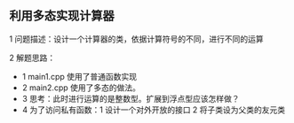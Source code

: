 ## 利用多态实现计算器

1 问题描述：设计一个计算器的类，依据计算符号的不同，进行不同的运算


2 解题思路：

- 1 main1.cpp 使用了普通函数实现
- 2 main2.cpp 使用了多态的做法。
- 3 思考：此时进行运算的是整数型。扩展到浮点型应该怎样做？
- 4 为了访问私有函数：1 设计一个对外开放的接口  2 将子类设为父类的友元类